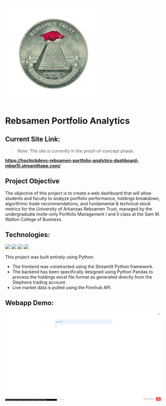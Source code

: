 ![logo](media/Rebsamen%20Trust%20Official%20Logo.png)

# Rebsamen Portfolio Analytics

## Current Site Link: 

> Note: The site is currently in the proof-of-concept phase.

**https://hschickdevs-rebsamen-portfolio-analytics-dashboard-mbqr5l.streamlitapp.com/**

## Project Objective

The objective of this project is to create a web dashboard that will allow students and faculty to analyze portfolio performance, holdings breakdown, algorithmic trade recommendations, and fundamental & technical stock metrics for the University of Arkansas Rebsamen Trust, managed by the undergraduate invite-only Portfolio Management I and II class at the Sam M. Walton College of Business.

## Technologies:

<img height=65 src="https://upload.wikimedia.org/wikipedia/commons/thumb/c/c3/Python-logo-notext.svg/1869px-Python-logo-notext.svg.png">
<img height=70 src="https://res.cloudinary.com/crunchbase-production/image/upload/c_lpad,f_auto,q_auto:eco,dpr_1/z3ahdkytzwi1jxlpazje">
<img height=70 src="https://upload.wikimedia.org/wikipedia/commons/thumb/e/ed/Pandas_logo.svg/2560px-Pandas_logo.svg.png">
<img height=70 src="https://static.finnhub.io/img/finnhub_2020-05-09_20_51/logo/logo-gradient2.png">

This project was built entirely using Python.
* The frontend was constructed using the Streamlit Python framework.
* The backend has been specifically designed using Python Pandas to process the holdings excel file format as generated directly from the Stephens trading account. 
* Live market data is pulled using the Finnhub API.

## Webapp Demo:

![demo](media/demo.gif)